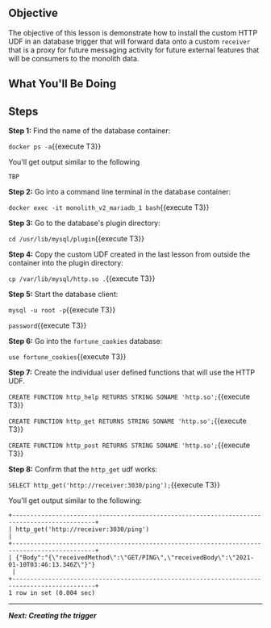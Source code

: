 ## Objective
The objective of this lesson is demonstrate how to install the custom HTTP UDF in an database trigger that will forward data onto a custom `receiver` that is a proxy for future messaging activity for future external features that will be consumers to the monolith data.

## What You'll Be Doing

## Steps

**Step 1:** Find the name of the database container:

`docker ps -a`{{execute T3}}

You'll get output similar to the following

```
TBP

```


**Step 2:** Go into a command line terminal in the database container:

`docker exec -it monolith_v2_mariadb_1 bash`{{execute T3}}

**Step 3:** Go to the database's plugin directory:

`cd /usr/lib/mysql/plugin`{{execute T3}}

**Step 4:** Copy the custom UDF created in the last lesson from outside the container into the plugin directory:

`cp /var/lib/mysql/http.so .`{{execute T3}}

**Step 5:** Start the database client:

`mysql -u root -p`{{execute T3}}

`password`{{execute T3}}

**Step 6:** Go into the `fortune_cookies` database:

`use fortune_cookies`{{execute T3}}

**Step 7:** Create the individual user defined functions that will use the HTTP UDF.

`CREATE FUNCTION http_help RETURNS STRING SONAME 'http.so';`{{execute T3}}

`CREATE FUNCTION http_get RETURNS STRING SONAME 'http.so';`{{execute T3}}

`CREATE FUNCTION http_post RETURNS STRING SONAME 'http.so';`{{execute T3}}

**Step 8:** Confirm that the `http_get` udf works:

`SELECT http_get('http://receiver:3030/ping');`{{execute T3}}

You'll get output similar to the following:

```
+---------------------------------------------------------------------------------------------+
| http_get('http://receiver:3030/ping')                                                       |
+---------------------------------------------------------------------------------------------+
| {"Body":"{\"receivedMethod\":\"GET/PING\",\"receivedBody\":\"2021-01-10T03:46:13.346Z\"}"}
 |
+---------------------------------------------------------------------------------------------+
1 row in set (0.004 sec)

```


---

***Next: Creating the trigger***